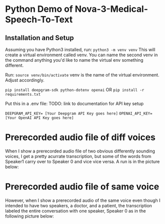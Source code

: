 # Python Demo of Nova-3-Medical-Speech-To-Text

## Installation and Setup

Assuming you have Python3 installed, run:
`python3 -m venv venv`
This will create a virtual environment called venv. You can name the second venv in the command anything you'd like to name the virtual env something different.

Run:
`source venv/bin/activate`
venv is the name of the virtual environment. Adjust accordingly.

`pip install deepgram-sdk python-dotenv openai`
OR
`pip install -r requirements.txt`

Put this in a .env file:
TODO: link to documentation for API key setup

`DEEPGRAM_API_KEY= [Your Deepgram API Key goes here]`
`OPENAI_API_KEY= [Your OpenAI API Key goes here]`

# Prerecorded audio file of diff voices

When I show a prerecorded audio file of two obvious differently sounding voices, I get a pretty acurrate transcription, but some of the words from Speaker1 carry over to Speaker 0 and vice vice versa.
A run is in the picture below:

# Prerecorded audio file of same voice

However, when I show a prerecorded audio of the same voice even though I intended to have two speakers, a doctor, and a patient, the transcription labeled the entire conversation with one speaker, Speaker 0 as in the following picture below:
